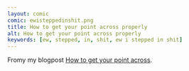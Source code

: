 ```yaml
---
layout: comic
comic: ewisteppedinshit.png
title: How to get your point across properly
alt: How to get your point across properly
keywords: [ew, stepped, in, shit, ew i stepped in shit]
---
```


Fromy my blogpost [How to get your point across](http://blog.lolnein.com/2015/06/29/howtogetyourpointacross/).